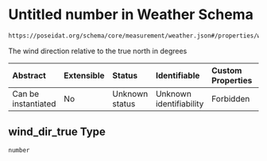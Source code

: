 # Untitled number in Weather Schema

```txt
https://poseidat.org/schema/core/measurement/weather.json#/properties/wind_dir_true
```

The wind direction relative to the true north in degrees

| Abstract            | Extensible | Status         | Identifiable            | Custom Properties | Additional Properties | Access Restrictions | Defined In                                                                    |
| :------------------ | :--------- | :------------- | :---------------------- | :---------------- | :-------------------- | :------------------ | :---------------------------------------------------------------------------- |
| Can be instantiated | No         | Unknown status | Unknown identifiability | Forbidden         | Allowed               | none                | [weather.json*](schemas/core/measurement/weather.json "open original schema") |

## wind_dir_true Type

`number`
